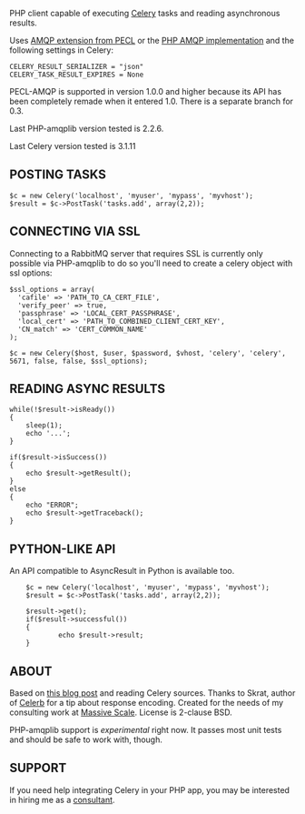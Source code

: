 PHP client capable of executing [Celery](http://celeryproject.org/) tasks and reading asynchronous results.

Uses [AMQP extension from PECL](http://www.php.net/manual/en/amqp.setup.php) or the [PHP AMQP implementation](https://github.com/videlalvaro/php-amqplib) and the following settings in Celery:

	CELERY_RESULT_SERIALIZER = "json"
	CELERY_TASK_RESULT_EXPIRES = None

PECL-AMQP is supported in version 1.0.0 and higher because its API has been completely remade when it entered 1.0. 
There is a separate branch for 0.3.

Last PHP-amqplib version tested is 2.2.6.

Last Celery version tested is 3.1.11

## POSTING TASKS                                                                                                                           

	$c = new Celery('localhost', 'myuser', 'mypass', 'myvhost');
	$result = $c->PostTask('tasks.add', array(2,2));

## CONNECTING VIA SSL
Connecting to a RabbitMQ server that requires SSL is currently only possible via PHP-amqplib to do so you'll need to
create a celery object with ssl options:

	$ssl_options = array(
      'cafile' => 'PATH_TO_CA_CERT_FILE',
      'verify_peer' => true,
      'passphrase' => 'LOCAL_CERT_PASSPHRASE',
      'local_cert' => 'PATH_TO_COMBINED_CLIENT_CERT_KEY',
      'CN_match' => 'CERT_COMMON_NAME'
	);

	$c = new Celery($host, $user, $password, $vhost, 'celery', 'celery', 5671, false, false, $ssl_options);

## READING ASYNC RESULTS

	while(!$result->isReady())
	{
		sleep(1);
		echo '...';
	}

	if($result->isSuccess())
	{
		echo $result->getResult();
	}
	else
	{
		echo "ERROR";
		echo $result->getTraceback();
	}

## PYTHON-LIKE API

An API compatible to AsyncResult in Python is available too.

        $c = new Celery('localhost', 'myuser', 'mypass', 'myvhost');
        $result = $c->PostTask('tasks.add', array(2,2));

        $result->get();
        if($result->successful())
        {
                echo $result->result;
        }


## ABOUT

Based on [this blog post](http://www.toforge.com/2011/01/run-celery-tasks-from-php/) and reading Celery sources. Thanks to Skrat, author of [Celerb](https://github.com/skrat/celerb) for a tip about response encoding. Created for the needs of my consulting work at [Massive Scale](http://massivescale.net/).
License is 2-clause BSD.

PHP-amqplib support is *experimental* right now. It passes most unit tests and should be safe to work with, though.

## SUPPORT

If you need help integrating Celery in your PHP app, you may be interested in hiring me as a [consultant](http://massivescale.net/performance-for-developers.html).
